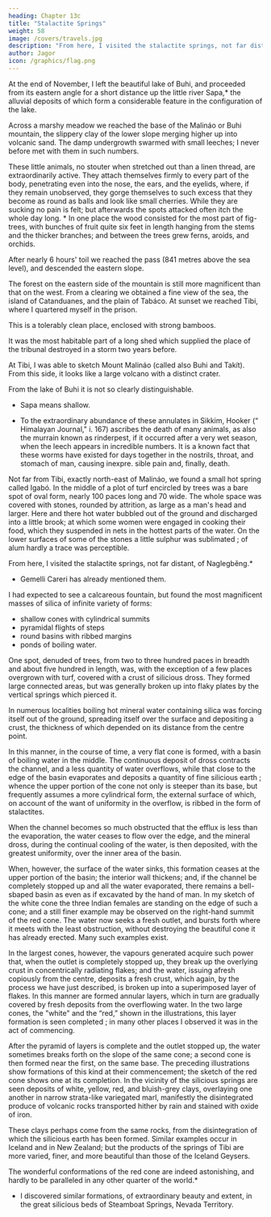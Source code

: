 ```yaml
---
heading: Chapter 13c
title: "Stalactite Springs"
weight: 58
image: /covers/travels.jpg
description: "From here, I visited the stalactite springs, not far distant, of Naglegběng. I had expected to see a calcareous fountain, but found the most magnificent masses of silica of infinite variety of forms"
author: Jagor
icon: /graphics/flag.png
---
```



At the end of November, I left the beautiful lake of Buhi, and proceeded from its eastern angle for a short distance up the little river Sapa,* the alluvial deposits of which form a considerable feature in the configuration of the lake. 

Across a marshy meadow we reached the base of the Malináo or Buhi mountain, the slippery clay of the lower slope merging higher up into volcanic sand. The damp undergrowth swarmed with small leeches; I never before met with them in such numbers. 

These little animals, no stouter when stretched out than a linen thread, are extraordinarily active. They attach themselves firmly to every part of the body, penetrating even into the nose, the ears, and the eyelids, where, if they remain unobserved, they gorge themselves to such excess that they become as round as balls and look like small cherries. While they are sucking no pain is felt; but afterwards the spots attacked often itch the whole day long. * In one place the wood consisted for the most part of fig-trees, with bunches of fruit quite six feet in length hanging from the stems and the thicker branches; and between the trees grew ferns, aroids, and orchids. 

After nearly 6 hours' toil we reached the pass (841 metres above the sea level), and descended the eastern slope. 

The forest on the eastern side of the mountain is still more magnificent than that on the west. From a clearing we obtained a fine view of the sea, the island of Catanduanes, and the plain of Tabáco. At sunset we reached Tibi, where I quartered myself in the prison.

This is a tolerably clean place, enclosed with strong bamboos. 

It was the most habitable part of a long shed which supplied the place of the tribunal destroyed in a storm two years before. 

At Tibi, I was able to sketch Mount Malináo (called also Buhi and Takít). From this side, it looks like a large volcano with a distinct crater. 

From the lake of Buhi it is not so clearly distinguishable.

* Sapa means shallow.

<!-- mass

The point a, as visible from Tibi, lies S. 49° 7'; b, 54° 8'; 2, 64° 2 ; e, 67° W.; the cavity C,

S. 59° 5' W.
 -->

* To the extraordinary abundance of these annulates in Sikkim, Hooker (“ Himalayan Journal," i. 167) ascribes the death of many animals, as also the murrain known as rinderpest, if it occurred after a very wet season, when the leech appears in incredible numbers. It is a known fact that these worms have existed for days together in the nostrils, throat, and stomach of man, causing inexpre. sible pain and, finally, death.

Not far from Tibi, exactly north-east of Malináo, we found a small hot spring called Igabó. In the middle of a plot of turf encircled by trees was a bare spot of oval form, nearly 100 paces long and 70 wide. The whole space was covered with stones, rounded by attrition, as large as a man's head and larger. Here and there hot water bubbled out of the ground and discharged into a little brook; at which some women were engaged in cooking their food, which they suspended in nets in the hottest parts of the water. On the lower surfaces of some of the stones a little sulphur was sublimated ; of alum hardly a trace was perceptible.

From here, I visited the stalactite springs, not far distant, of Naglegběng.* 

* Gemelli Careri has already mentioned them.

I had expected to see a calcareous fountain, but found the most magnificent masses of silica of infinite variety of forms:
- shallow cones with cylindrical summits
- pyramidal flights of steps
- round basins with ribbed margins
- ponds of boiling water.

One spot, denuded of trees, from two to three hundred paces in breadth and about five hundred in length, was, with the exception of a few places overgrown with turf, covered with a crust of silicious dross. They formed large connected areas, but was generally broken up into flaky plates by the vertical springs which pierced it.

In numerous localities boiling hot mineral water containing silica was forcing itself out of the ground, spreading itself over the surface and depositing a crust, the thickness of which depended on its distance from the centre point. 

In this manner, in the course of time, a very flat cone is formed, with a basin of boiling water in the middle. The continuous deposit of dross contracts the channel, and a less quantity of water overflows, while that close to the edge of the basin evaporates and deposits a quantity of fine silicious earth ; whence the upper portion of the cone not only is steeper than its base, but frequently assumes a more cylindrical form, the external surface of which, on account of the want of uniformity in the overflow, is ribbed in the form of stalactites. 

When the channel becomes so much obstructed that the efflux is less than the evaporation, the water ceases to flow over the edge, and the mineral dross, during the continual cooling of the water, is then deposited, with the greatest uniformity, over the inner area of the basin. 

When, however, the surface of the water sinks, this formation ceases at the upper portion of the basin; the interior wall thickens; and, if the channel be completely stopped up and all the water evaporated, there remains a bell-sbaped basin as even as if excavated by the hand of man. In my sketch of the white cone the three Indian females are standing on the edge of such a cone; and a still finer example may be observed on the right-hand summit of the red cone. The water now seeks a fresh outlet, and bursts forth where it meets with the least obstruction, without destroying the beautiful cone it has already erected. Many such examples exist. 

In the largest cones, however, the vapours generated acquire such power that, when the outlet is completely stopped up, they break up the overlying crust in concentrically radiating flakes; and the water, issuing afresh copiously from the centre, deposits a fresh crust, which again, by the process we have just described, is broken up into a superimposed layer of flakes. In this manner are formed annular layers, which in turn are gradually covered by fresh deposits from the overflowing water. In the two large cones, the "white" and the “red,” shown in the illustrations, this layer formation is seen completed ; in many other places I observed it was in the act of commencing. 

After the pyramid of layers is complete and the outlet stopped up, the water sometimes breaks forth on the slope of the same cone; a second cone is then formed near the first, on the same base. The preceding illustrations show formations of this kind at their commencement; the sketch of the red cone shows one at its completion. In the vicinity of the silicious springs are seen deposits of white, yellow, red, and bluish-grey clays, overlaying one another in narrow strata-like variegated marl, manifestly the disintegrated produce of volcanic rocks transported hither by rain and stained with oxide of iron. 

These clays perhaps come from the same rocks, from the disintegration of which the silicious earth has been formed. Similar examples occur in Iceland and in New Zealand; but the products of the springs of Tibi are more varied, finer, and more beautiful than those of the Iceland Geysers.

The wonderful conformations of the red cone are indeed astonishing, and hardly to be paralleled in any other quarter of the world.*

* I discovered similar formations, of extraordinary beauty and extent, in the great silicious beds of Steamboat Springs, Nevada Territory.